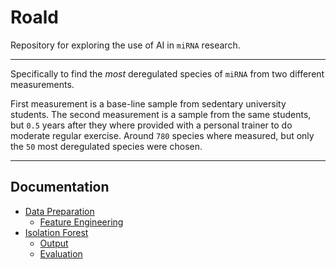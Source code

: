 # Roald
Repository for exploring the use of AI in `miRNA` research.

---

Specifically to find the *most* deregulated species of `miRNA` from two different measurements. 

First measurement is a base-line sample from sedentary university students. The second measurement is a sample from the same students, but `0.5` years after they where provided with a personal trainer to do moderate regular exercise. Around `780` species where measured, but only the `50` most  deregulated species were chosen.

---

## Documentation
- [Data Preparation](documentation.md#data-preparation)
    - [Feature Engineering](documentation.md#Feature-Engineering)
- [Isolation Forest](documentation.md#Isolation-Forest)
    - [Output](documentation.md#Output)
    - [Evaluation](documentation.md#Evaluation)
